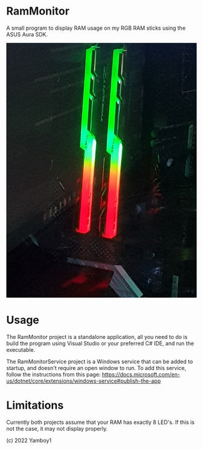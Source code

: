 # RamMonitor

A small program to display RAM usage on my RGB RAM sticks using the ASUS Aura SDK.

![Example image](./example.jpg)

# Usage

The RamMonitor project is a standalone application, all you need to do is build the program using Visual Studio or your preferred C# IDE, and run the executable.

The RamMonitorService project is a Windows service that can be added to startup, and doesn't require an open window to run. To add this service, follow the instructions from this page: https://docs.microsoft.com/en-us/dotnet/core/extensions/windows-service#publish-the-app

# Limitations

Currently both projects assume that your RAM has exactly 8 LED's. If this is not the case, it may not display properly.

(c) 2022 Yamboy1
